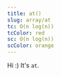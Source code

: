 ```yaml
---
title: at()
slug: array/at
tc: O(n log(n))
tcColor: red
sc: O(n log(n))
scColor: orange
---
```

Hi :) It's `at`.